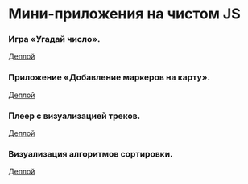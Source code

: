 # Мини-приложения на чистом JS

### Игра «Угадай число». 
[Деплой](https://marerma-guess-number.netlify.app/)

### Приложение «Добавление маркеров на карту».
[Деплой](https://marerma-pins.netlify.app/)

### Плеер с визуализацией треков.
[Деплой](https://marerma-player.netlify.app/)

### Визуализация алгоритмов сортировки.
[Деплой](https://marerma-sorting-visualization.netlify.app/) 